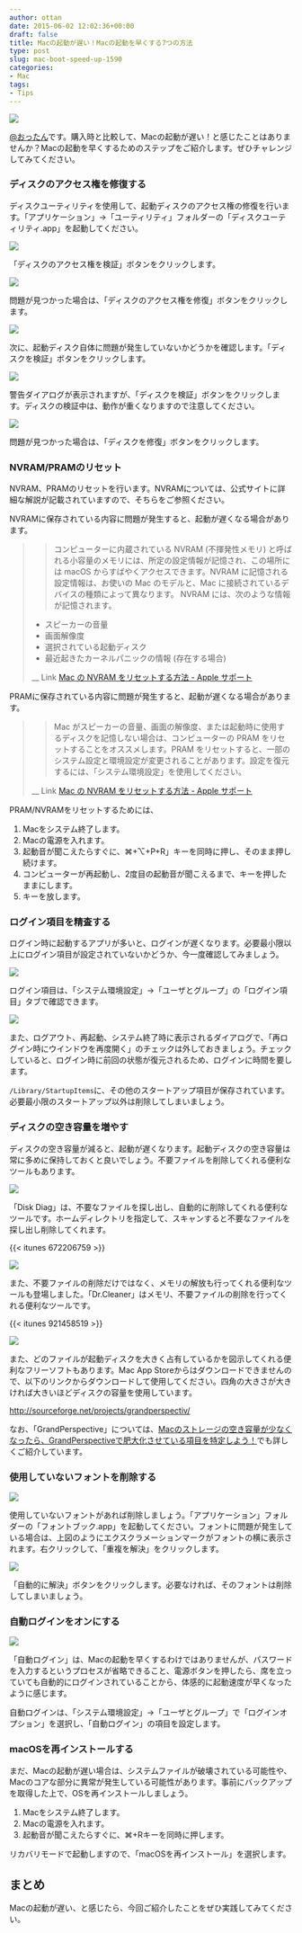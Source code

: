 ```yaml
---
author: ottan
date: 2015-06-02 12:02:36+00:00
draft: false
title: Macの起動が遅い！Macの起動を早くする7つの方法
type: post
slug: mac-boot-speed-up-1590
categories:
- Mac
tags:
- Tips
---
```


![](/uploads/2015/06/150601-556c56766d7f6.jpg)






[@おったん](https://twitter.com/ottanxyz)です。購入時と比較して、Macの起動が遅い！と感じたことはありませんか？Macの起動を早くするためのステップをご紹介します。ぜひチャレンジしてみてください。





### ディスクのアクセス権を修復する





ディスクユーティリティを使用して、起動ディスクのアクセス権の修復を行います。「アプリケーション」→「ユーティリティ」フォルダーの「ディスクユーティリティ.app」を起動してください。





![](/uploads/2015/06/150601-556c56779412e.png)






「ディスクのアクセス権を検証」ボタンをクリックします。





![](/uploads/2015/06/150601-556c567a2d0e8.png)






問題が見つかった場合は、「ディスクのアクセス権を修復」ボタンをクリックします。





![](/uploads/2015/06/150601-556c567cd0a37.png)






次に、起動ディスク自体に問題が発生していないかどうかを確認します。「ディスクを検証」ボタンをクリックします。





![](/uploads/2015/06/150601-556c567f549fb.png)






警告ダイアログが表示されますが、「ディスクを検証」ボタンをクリックします。ディスクの検証中は、動作が重くなりますので注意してください。





![](/uploads/2015/06/150601-556c5681c81ba.png)






問題が見つかった場合は、「ディスクを修復」ボタンをクリックします。





### NVRAM/PRAMのリセット





NVRAM、PRAMのリセットを行います。NVRAMについては、公式サイトに詳細な解説が記載されていますので、そちらをご参照ください。





NVRAMに保存されている内容に問題が発生すると、起動が遅くなる場合があります。





<blockquote>

> 
> コンピューターに内蔵されている NVRAM (不揮発性メモリ) と呼ばれる小容量のメモリには、所定の設定情報が記憶され、この場所には macOS からすばやくアクセスできます。NVRAM に記憶される設定情報は、お使いの Mac のモデルと、Mac に接続されているデバイスの種類によって異なります。
NVRAM には、次のような情報が記憶されます。

> 
> 
  * スピーカーの音量
  * 画面解像度
  * 選択されている起動ディスク
  * 最近起きたカーネルパニックの情報 (存在する場合)


> 
> 
__ Link [Mac の NVRAM をリセットする方法 - Apple サポート](https://support.apple.com/ja-jp/HT204063)
</blockquote>





PRAMに保存されている内容に問題が発生すると、起動が遅くなる場合があります。





<blockquote>

> 
> Mac がスピーカーの音量、画面の解像度、または起動時に使用するディスクを記憶しない場合は、コンピューターの PRAM をリセットすることをオススメします。PRAM をリセットすると、一部のシステム設定と環境設定が変更されることがあります。設定を復元するには、「システム環境設定」を使用してください。
> 
> 
__ Link [Mac の NVRAM をリセットする方法 - Apple サポート](https://support.apple.com/ja-jp/HT204063)
</blockquote>





PRAM/NVRAMをリセットするためには、






  1. Macをシステム終了します。
  2. Macの電源を入れます。
  3. 起動音が聞こえたらすぐに、⌘+⌥+P+R」キーを同時に押し、そのまま押し続けます。
  4. コンピューターが再起動し、2度目の起動音が聞こえるまで、キーを押したままにします。
  5. キーを放します。




### ログイン項目を精査する





ログイン時に起動するアプリが多いと、ログインが遅くなります。必要最小限以上にログイン項目が設定されていないかどうか、今一度確認してみましょう。





![](/uploads/2015/06/150601-556c66ba23b06.png)






ログイン項目は、「システム環境設定」→「ユーザとグループ」の「ログイン項目」タブで確認できます。





![](/uploads/2015/06/150601-556c66bd53807.png)






また、ログアウト、再起動、システム終了時に表示されるダイアログで、「再ログイン時にウインドウを再度開く」のチェックは外しておきましょう。チェックしていると、ログイン時に前回の状態が復元されるため、ログインに時間を要します。





`/Library/StartupItems`に、その他のスタートアップ項目が保存されています。必要最小限のスタートアップ以外は削除してしまいましょう。





### ディスクの空き容量を増やす





ディスクの空き容量が減ると、起動が遅くなります。起動ディスクの空き容量は常に多めに保持しておくと良いでしょう。不要ファイルを削除してくれる便利なツールもあります。





![](/uploads/2015/06/150601-556c66bf5729f.png)






「Disk Diag」は、不要なファイルを探し出し、自動的に削除してくれる便利なツールです。ホームディレクトリを指定して、スキャンすると不要なファイルを探し出し削除してくれます。



{{< itunes 672206759 >}}



![](/uploads/2015/06/150601-556c66c3a383e.png)






また、不要ファイルの削除だけではなく、メモリの解放も行ってくれる便利なツールも登場しました。「Dr.Cleaner」はメモリ、不要ファイルの削除を行ってくれる便利なツールです。



{{< itunes 921458519 >}}



![](/uploads/2015/06/150601-556c66c7bbeac.png)






また、どのファイルが起動ディスクを大きく占有しているかを図示してくれる便利なフリーソフトもあります。Mac App Storeからはダウンロードできませんので、以下のリンクからダウンロードして使用してください。四角の大きさが大きければ大きいほどディスクの容量を使用しています。



http://sourceforge.net/projects/grandperspectiv/



なお、「GrandPerspective」については、[Macのストレージの空き容量が少なくなったら、GrandPerspectiveで肥大化させている項目を特定しよう！](/mac-storage-grandperspective-6840/)でも詳しくご紹介しています。





### 使用していないフォントを削除する





![](/uploads/2015/06/150602-556d855247cf0.png)






使用していないフォントがあれば削除しましょう。「アプリケーション」フォルダーの「フォントブック.app」を起動してください。フォントに問題が発生している場合は、上図のようにエクスクラメーションマークがフォントの横に表示されます。右クリックして、「重複を解決」をクリックします。





![](/uploads/2015/06/150602-556d855672ca2.png)






「自動的に解決」ボタンをクリックします。必要なければ、そのフォントは削除してしまいましょう。





### 自動ログインをオンにする





![](/uploads/2015/06/150602-556d882579a8f.png)






「自動ログイン」は、Macの起動を早くするわけではありませんが、パスワードを入力するというプロセスが省略できること、電源ボタンを押したら、席を立っていても自動的にログインされていることから、体感的に起動速度が早くなったように感じます。





自動ログインは、「システム環境設定」→「ユーザとグループ」で「ログインオプション」を選択し、「自動ログイン」の項目を設定します。





### macOSを再インストールする





まだ、Macの起動が遅い場合は、システムファイルが破壊されている可能性や、Macのコアな部分に異常が発生している可能性があります。事前にバックアップを取得した上で、OSを再インストールしましょう。






  1. Macをシステム終了します。
  2. Macの電源を入れます。
  3. 起動音が聞こえたらすぐに、⌘+Rキーを同時に押します。




リカバリモードで起動しますので、「macOSを再インストール」を選択します。





## まとめ





Macの起動が遅い、と感じたら、今回ご紹介したことをぜひ実践してみてください。
